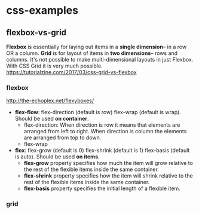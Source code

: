 # css-examples

## flexbox-vs-grid
__Flexbox__ is essentially for laying out items in a __single dimension__– in a row OR a column.
__Grid__ is for layout of items in __two dimensions__– rows and columns. It's not possible to make multi-dimensional layouts in just Flexbox. With CSS Grid it is very much possible.   
https://tutorialzine.com/2017/03/css-grid-vs-flexbox

### flexbox
http://the-echoplex.net/flexyboxes/
* __flex-flow__:   flex-direction (default is row) flex-wrap (default is wrap). Should be used __on container__.
  * flex-direction:  When direction is row it means that elements are arranged from left to right. When direction is column the elements are arranged from top to down.
  * flex-wrap
* __flex__: flex-grow (default is 0) flex-shrink (default is 1) flex-basis (default is auto). Should be used __on items__.
  * __flex-grow__ property specifies how much the item will grow relative to the rest of the flexible items inside the same container.   
  * __flex-shrink__ property specifies how the item will shrink relative to the rest of the flexible items inside the same container.
  * __flex-basis__ property specifies the initial length of a flexible item.



### grid
